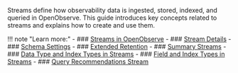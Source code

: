 Streams define how observability data is ingested, stored, indexed, and queried in OpenObserve. This guide introduces key concepts related to streams and explains how to create and use them.

!!! note "Learn more:" 
    - ### [Streams in OpenObserve](streams-in-openobserve.md)
    - ### [Stream Details](stream-details.md)
    - ### [Schema Settings](schema-settings.md)
    - ### [Extended Retention](extended-retention.md)
    - ### [Summary Streams](summary-streams.md)
    - ### [Data Type and Index Types in Streams](data-type-and-index-type-in-streams.md)
    - ### [Field and Index Types in Streams](fields-and-index-in-streams.md)
    - ### [Query Recommendations Stream](query-recommendations.md)